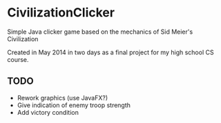 # CivilizationClicker
Simple Java clicker game based on the mechanics of Sid Meier's Civilization

Created in May 2014 in two days as a final project for my high school CS course. 

## TODO
* Rework graphics (use JavaFX?)
* Give indication of enemy troop strength
* Add victory condition

